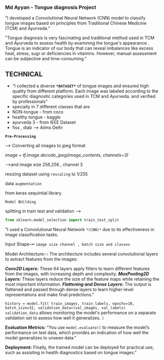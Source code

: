### Md Ayyan - Tongue diagnosis Project 
"I developed a Convolutional Neural Network (CNN) model to classify tongue images based on principles from Traditional Chinese Medicine (TCM) and Ayurveda.”

"Tongue diagnosis is very fascinating and traditional method used in TCM and Ayurveda to assess health by examining the tongue's appearance . Tongue is  an indicator of our body   that can reveal imbalances like excess heat, stress, sugr or deficiencies in vitamins. However, manual assessment can be subjective and time-consuming.”

## TECHNICAL

- "I collected a diverse **`*DATASET*`** of tongue images and ensured high quality from different platform. Each image was labeled according to the specific diagnostic categories used in TCM and Ayurveda. and verified by professionals"
- specially in 7 different classes that are
- NON-tongue - from coco
- healthy tongue - kaggle
- ayurveda 3 - from  IEEE Dataset
- fiss , diab —> Aiims Delhi

**`Pre-Processing`**

—> Converting all images to jpeg format  

*image = tf.image.decode_jpeg(image_contents, channels=3)*

—>and image size 256,256 , channel 3

resizing dataset using `rescaling` to 1/255

data `augmentation` 

from keras sequintial library

`Model BUilding`

splitting in train test and validation —> 

```python
from sklearn.model_selection import train_test_split

```

"I used a Convolutional Neural Network `*(CNN)*` due to its effectiveness in image classification tasks.

Input Shape-➖ `image size channel , batch size and classes`

Model Architecture:-: The architecture includes several convolutional layers to extract features from the images:

***Conv2D Layers:*** These 64 layers apply filters to learn different features from the images, with increasing depth and complexity.
***MaxPooling2D Layers:*** These layers reduce the size of the feature maps while retaining the most important information.
***Flattening and Dense Layers*:** The output is flattened and passed through dense layers to learn higher-level representations and make final predictions."

`history = model.fit(
train_images,
train_labels,
epochs=10,
batch_size=32,
validation_data=(val_images, val_labels) validation_data` allows monitoring the model's performance on a separate validation set to assess how well it generalizes.
`)`

**Evaluation Metrics:** "You use `model.evaluate()` to measure the model’s performance on test data, which provides an indication of how well the model generalizes to unseen data."

**Deployment:** Finally, the trained model can be deployed for practical use, such as assisting in health diagnostics based on tongue images."
